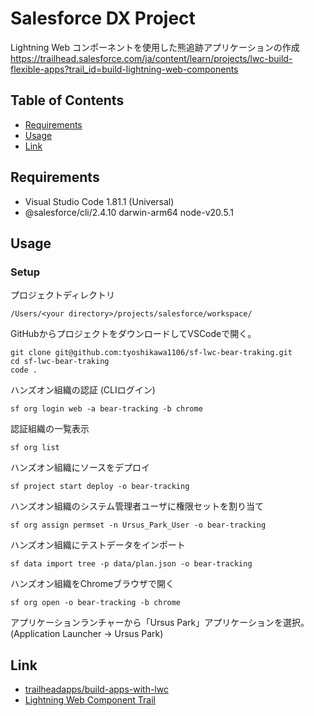 # Salesforce DX Project
Lightning Web コンポーネントを使用した熊追跡アプリケーションの作成  
https://trailhead.salesforce.com/ja/content/learn/projects/lwc-build-flexible-apps?trail_id=build-lightning-web-components

## Table of Contents
- [Requirements](#requirements)
- [Usage](#usage)
- [Link](#link)

## Requirements
- Visual Studio Code 1.81.1 (Universal)
- @salesforce/cli/2.4.10 darwin-arm64 node-v20.5.1

## Usage
### Setup
プロジェクトディレクトリ
```
/Users/<your directory>/projects/salesforce/workspace/
```

GitHubからプロジェクトをダウンロードしてVSCodeで開く。
```
git clone git@github.com:tyoshikawa1106/sf-lwc-bear-traking.git
cd sf-lwc-bear-traking
code .
```

ハンズオン組織の認証 (CLIログイン)
```
sf org login web -a bear-tracking -b chrome
```

認証組織の一覧表示
```
sf org list
```

ハンズオン組織にソースをデプロイ
```
sf project start deploy -o bear-tracking
```

ハンズオン組織のシステム管理者ユーザに権限セットを割り当て
```
sf org assign permset -n Ursus_Park_User -o bear-tracking
```

ハンズオン組織にテストデータをインポート
```
sf data import tree -p data/plan.json -o bear-tracking
```

ハンズオン組織をChromeブラウザで開く
```
sf org open -o bear-tracking -b chrome
```

アプリケーションランチャーから「Ursus Park」アプリケーションを選択。  
(Application Launcher → Ursus Park)

## Link
- [trailheadapps/build-apps-with-lwc](https://github.com/trailheadapps/build-apps-with-lwc)
- [Lightning Web Component Trail](https://trailhead.salesforce.com/ja/content/learn/trails/build-lightning-web-components)
